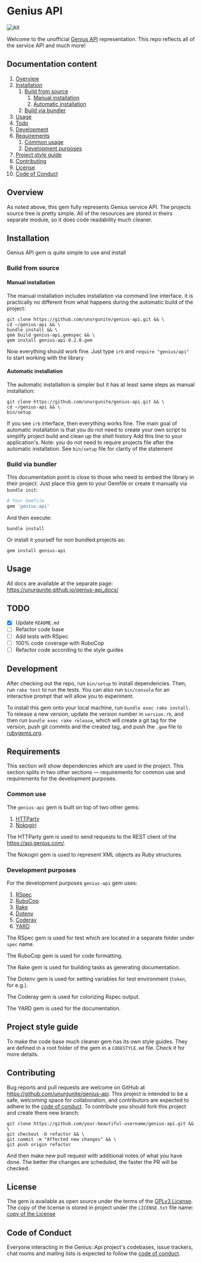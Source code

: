 # Genius API

![Alt](https://repobeats.axiom.co/api/embed/0163add5bf43300944ef69ad09cf68f1a0176bf6.svg "Project stats")

Welcome to the unofficial [Genius API](https://docs.genius.com) representation. This repo reflects all of the service
API and much more!

## Documentation content

1. [Overview][1]
2. [Installation][2]
    1. [Build from source][2.1]
        1. [Manual installation][2.1.1]
        2. [Automatic installation][2.1.2]
    2. [Build via bundler][2.2]
3. [Usage][3]
4. [Todo][4]
5. [Development][5]
6. [Requirements][6]
    1. [Common usage][6.1]
    2. [Development purposes][6.2]
7. [Project style guide][7]
8. [Contributing][8]
9. [License][9]
10. [Code of Conduct][10]

## Overview

As noted above, this gem fully represents Genius service API. The projects source tree is pretty simple. All of the
resources are stored in theirs separate module, so it does code readability much cleaner.

## Installation

Genius API gem is quite simple to use and install

### Build from source

#### Manual installation

The manual installation includes installation via command line interface. it is practically no different from what
happens during the automatic build of the project:

```shell
git clone https://github.com/unurgunite/genius-api.git && \
cd ~/genius-api && \
bundle install && \
gem build genius-api.gemspec && \
gem install genius-api-0.2.0.gem
```

Now everything should work fine. Just type `irb` and `require "genius/api"` to start working with the library

#### Automatic installation

The automatic installation is simpler but it has at least same steps as manual installation:

```shell
git clone https://github.com/unurgunite/genius-api.git && \
cd ~/genius-api && \
bin/setup
```

If you see `irb` interface, then everything works fine. The main goal of automatic installation is that you do not need
to create your own script to simplify project build and clean up the shell history Add this line to your application's.
Note: you do not need to require projects file after the automatic installation. See `bin/setup` file for clarity of the
statement

### Build via bundler

This documentation point is close to those who need to embed the library in their project. Just place this gem to your
Gemfile or create it manually via `bundle init`:

```ruby
# Your Gemfile
gem 'genius-api'
```

And then execute:

```shell
bundle install
```

Or install it yourself for non bundled projects as:

```shell
gem install genius-api
```

## Usage

All docs are available at the separate page: https://unurgunite.github.io/genius-api_docs/

## TODO

- [x] Update `README.md`
- [ ] Refactor code base
- [ ] Add tests with RSpec
- [ ] 100% code coverage with RuboCop
- [ ] Refactor code according to the style guides

## Development

After checking out the repo, run `bin/setup` to install dependencies. Then, run `rake test` to run the tests. You can
also run `bin/console` for an interactive prompt that will allow you to experiment.

To install this gem onto your local machine, run `bundle exec rake install`. To release a new version, update the
version number in `version.rb`, and then run `bundle exec rake release`, which will create a git tag for the version,
push git commits and the created tag, and push the `.gem` file to [rubygems.org](https://rubygems.org).

## Requirements

This section will show dependencies which are used in the project. This section splits in two other sections —
requirements for common use and requirements for the development purposes.

### Common use

The `genius-api` gem is built on top of two other gems:

1. [HTTParty][101]
2. [Nokogiri][102]

The HTTParty gem is used to send requests to the REST client of the https://api.genius.com/.

The Nokogiri gem is used to represent XML objects as Ruby structures.

### Development purposes

For the development purposes `genius-api` gem uses:

1. [RSpec][201]
2. [RuboCop][202]
3. [Rake][203]
4. [Dotenv][204]
5. [Coderay][205]
6. [YARD][206]

The RSpec gem is used for test which are located in a separate folder under `spec` name.

The RuboCop gem is used for code formatting.

The Rake gem is used for building tasks as generating documentation.

The Dotenv gem is used for setting variables for test environment (`token`, for e.g.).

The Coderay gem is used for colorizing Rspec output.

The YARD gem is used for the documentation.

## Project style guide

To make the code base much cleaner gem has its own style guides. They are defined in a root folder of the gem in
a `CODESTYLE.md` file. Check it for more details.

## Contributing

Bug reports and pull requests are welcome on GitHub at https://github.com/unurgunite/genius-api. This project is
intended to be a safe, welcoming space for collaboration, and contributors are expected to adhere to
the [code of conduct](https://github.com/unurgunite/genius-api/blob/master/CODE_OF_CONDUCT.md). To contribute you should
fork this project and create there new branch:

```shell
git clone https://github.com/your-beautiful-username/genius-api.git && \
git checkout -b refactor && \
git commit -m "Affected new changes" && \
git push origin refactor
```

And then make new pull request with additional notes of what you have done. The better the changes are scheduled, the
faster the PR will be checked.

## License

The gem is available as open source under the terms of the [GPLv3 License](https://opensource.org/licenses/GPL-3.0). The
copy of the license is stored in project under the `LICENSE.txt` file
name: [copy of the License](https://github.com/unurgunite/genius-api/blob/master/LICENSE.txt)

## Code of Conduct

Everyone interacting in the Genius::Api project's codebases, issue trackers, chat rooms and mailing lists is expected to
follow the [code of conduct](https://github.com/unurgunite/genius-api/blob/master/CODE_OF_CONDUCT.md).

[1]:https://github.com/unurgunite/genius-api#overview

[2]:https://github.com/unurgunite/genius-api#installation

[2.1]:https://github.com/unurgunite/genius-api#build-from-source

[2.1.1]:https://github.com/unurgunite/genius-api#manual-installation

[2.1.2]:https://github.com/unurgunite/genius-api#automatic-installation

[2.2]:https://github.com/unurgunite/genius-api#build-via-bundler

[3]:https://github.com/unurgunite/genius-api#usage

[4]:https://github.com/unurgunite/genius-api#todo

[5]:https://github.com/unurgunite/genius-api#development

[6]:https://github.com/unurgunite/genius-api#requirements

[6.1]:https://github.com/unurgunite/genius-api#common-usage

[6.2]:https://github.com/unurgunite/genius-api#development-purposes

[7]:https://github.com/unurgunite/genius-api#project-style-guide

[8]:https://github.com/unurgunite/genius-api#contributing

[9]:https://github.com/unurgunite/genius-api#license

[10]:https://github.com/unurgunite/genius-api#code-of-conduct

[101]:https://rubygems.org/gems/httparty

[102]:https://rubygems.org/gems/nokogiri

[201]:https://rubygems.org/gems/rspec

[202]:https://rubygems.org/gems/rubocop

[203]:https://rubygems.org/gems/rake

[204]:https://rubygems.org/gems/dotenv

[205]:https://rubygems.org/gems/coderay

[206]:https://rubygems.org/gems/yard
